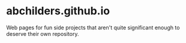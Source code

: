 # abchilders.github.io
Web pages for fun side projects that aren't quite significant enough to deserve their own repository.
